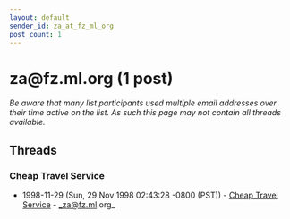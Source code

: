 ```yaml
---
layout: default
sender_id: za_at_fz_ml_org
post_count: 1
---
```


# za<span>@</span>fz.ml.org (1 post)

_Be aware that many list participants used multiple email addresses over their time active on the list. As such this page may not contain all threads available._

## Threads

### Cheap Travel Service
+ 1998-11-29 (Sun, 29 Nov 1998 02:43:28 -0800 (PST)) - [Cheap Travel Service](/archive/1998/11/848749336e36d2f124e1a1ca4face7031084a8567d316c9fe9a4b4189e42041b) - _za@fz.ml.org_

